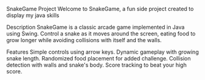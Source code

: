 SnakeGame Project
Welcome to SnakeGame, a fun side project created to display my java skills

Description
SnakeGame is a classic arcade game implemented in Java using Swing. Control a snake as it moves around the screen, eating food to grow longer while avoiding collisions with itself and the walls.

Features
Simple controls using arrow keys.
Dynamic gameplay with growing snake length.
Randomized food placement for added challenge.
Collision detection with walls and snake's body.
Score tracking to beat your high score.
